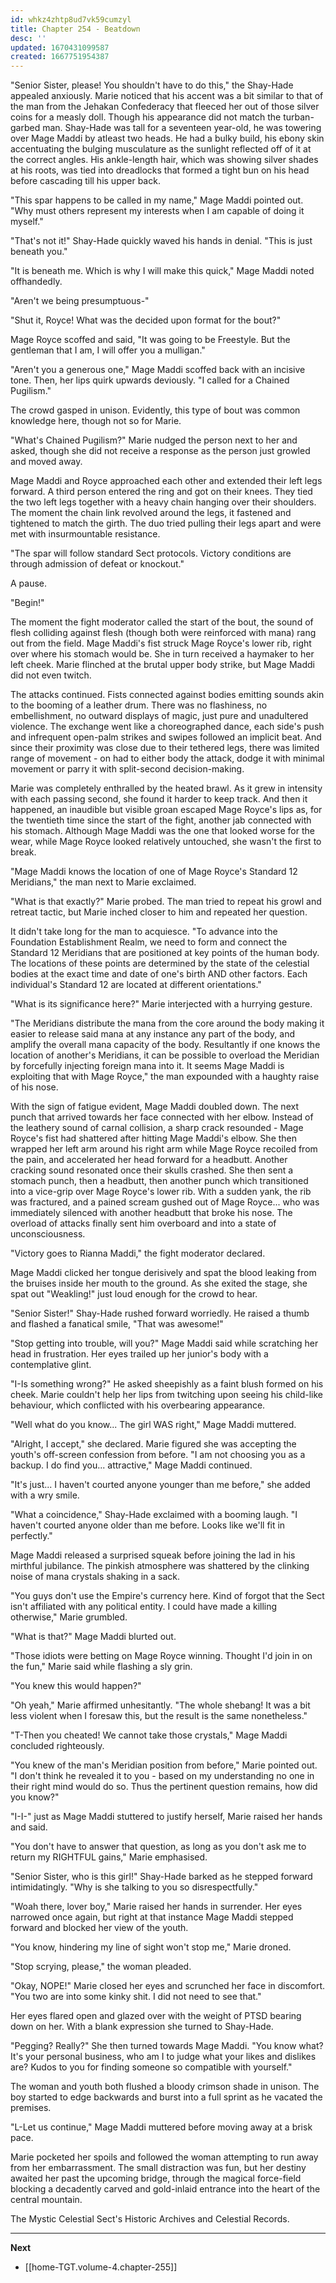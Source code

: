 ```yaml
---
id: whkz4zhtp8ud7vk59cumzyl
title: Chapter 254 - Beatdown
desc: ''
updated: 1670431099587
created: 1667751954387
---
```


"Senior Sister, please! You shouldn't have to do this," the Shay-Hade appealed anxiously. Marie noticed that his accent was a bit similar to that of the man from the Jehakan Confederacy that fleeced her out of those silver coins for a measly doll. Though his appearance did not match the turban-garbed man. Shay-Hade was tall for a seventeen year-old, he was towering over Mage Maddi by atleast two heads. He had a bulky build, his ebony skin accentuating the bulging musculature as the sunlight reflected off of it at the correct angles. His ankle-length hair, which was showing silver shades at his roots, was tied into dreadlocks that formed a tight bun on his head before cascading till his upper back.

"This spar happens to be called in my name," Mage Maddi pointed out. "Why must others represent my interests when I am capable of doing it myself."

"That's not it!" Shay-Hade quickly waved his hands in denial. "This is just beneath you."

"It is beneath me. Which is why I will make this quick," Mage Maddi noted offhandedly.

"Aren't we being presumptuous-"

"Shut it, Royce! What was the decided upon format for the bout?"

Mage Royce scoffed and said, "It was going to be Freestyle. But the gentleman that I am, I will offer you a mulligan."

"Aren't you a generous one," Mage Maddi scoffed back with an incisive tone. Then, her lips quirk upwards deviously. "I called for a Chained Pugilism."

The crowd gasped in unison. Evidently, this type of bout was common knowledge here, though not so for Marie.

"What's Chained Pugilism?" Marie nudged the person next to her and asked, though she did not receive a response as the person just growled and moved away.

Mage Maddi and Royce approached each other and extended their left legs forward. A third person entered the ring and got on their knees. They tied the two left legs together with a heavy chain hanging over their shoulders. The moment the chain link revolved around the legs, it fastened and tightened to match the girth. The duo tried pulling their legs apart and were met with insurmountable resistance.

"The spar will follow standard Sect protocols. Victory conditions are through admission of defeat or knockout."

A pause.

"Begin!"

The moment the fight moderator called the start of the bout, the sound of flesh colliding against flesh (though both were reinforced with mana) rang out from the field. Mage Maddi's fist struck Mage Royce's lower rib, right over where his stomach would be. She in turn received a haymaker to her left cheek. Marie flinched at the brutal upper body strike, but Mage Maddi did not even twitch.

The attacks continued. Fists connected against bodies emitting sounds akin to the booming of a leather drum. There was no flashiness, no embellishment, no outward displays of magic, just pure and unadultered violence. The exchange went like a choreographed dance, each side's push and infrequent open-palm strikes and swipes followed an implicit beat. And since their proximity was close due to their tethered legs, there was limited range of movement - on had to either body the attack, dodge it with minimal movement or parry it with split-second decision-making.

Marie was completely enthralled by the heated brawl. As it grew in intensity with each passing second, she found it harder to keep track. And then it happened, an inaudible but visible groan escaped Mage Royce's lips as, for the twentieth time since the start of the fight, another jab connected with his stomach. Although Mage Maddi was the one that looked worse for the wear, while Mage Royce looked relatively untouched, she wasn't the first to break.

"Mage Maddi knows the location of one of Mage Royce's Standard 12 Meridians," the man next to Marie exclaimed.

"What is that exactly?" Marie probed. The man tried to repeat his growl and retreat tactic, but Marie inched closer to him and repeated her question.

It didn't take long for the man to acquiesce. "To advance into the Foundation Establishment Realm, we need to form and connect the Standard 12 Meridians that are positioned at key points of the human body. The locations of these points are determined by the state of the celestial bodies at the exact time and date of one's birth AND other factors. Each individual's Standard 12 are located at different orientations."

"What is its significance here?" Marie interjected with a hurrying gesture.

"The Meridians distribute the mana from the core around the body making it easier to release said mana at any instance any part of the body, and amplify the overall mana capacity of the body. Resultantly if one knows the location of another's Meridians, it can be possible to overload the Meridian by forcefully injecting foreign mana into it. It seems Mage Maddi is exploiting that with Mage Royce," the man expounded with a haughty raise of his nose.

With the sign of fatigue evident, Mage Maddi doubled down. The next punch that arrived towards her face connected with her elbow. Instead of the leathery sound of carnal collision, a sharp crack resounded - Mage Royce's fist had shattered after hitting Mage Maddi's elbow. She then wrapped her left arm around his right arm while Mage Royce recoiled from the pain, and accelerated her head forward for a headbutt. Another cracking sound resonated once their skulls crashed. She then sent a stomach punch, then a headbutt, then another punch which transitioned into a vice-grip over Mage Royce's lower rib. With a sudden yank, the rib was fractured, and a pained scream gushed out of Mage Royce... who was immediately silenced with another headbutt that broke his nose. The overload of attacks finally sent him overboard and into a state of unconsciousness.

"Victory goes to Rianna Maddi," the fight moderator declared.

Mage Maddi clicked her tongue derisively and spat the blood leaking from the bruises inside her mouth to the ground. As she exited the stage, she spat out "Weakling!" just loud enough for the crowd to hear.

"Senior Sister!" Shay-Hade rushed forward worriedly. He raised a thumb and flashed a fanatical smile, "That was awesome!"

"Stop getting into trouble, will you?" Mage Maddi said while scratching her head in frustration. Her eyes trailed up her junior's body with a contemplative glint.

"I-Is something wrong?" He asked sheepishly as a faint blush formed on his cheek. Marie couldn't help her lips from twitching upon seeing his child-like behaviour, which conflicted with his overbearing appearance.

"Well what do you know... The girl WAS right," Mage Maddi muttered.

"Alright, I accept," she declared. Marie figured she was accepting the youth's off-screen confession from before. "I am not choosing you as a backup. I do find you... attractive," Mage Maddi continued.

"It's just... I haven't courted anyone younger than me before," she added with a wry smile.

"What a coincidence," Shay-Hade exclaimed with a booming laugh. "I haven't courted anyone older than me before. Looks like we'll fit in perfectly."

Mage Maddi released a surprised squeak before joining the lad in his mirthful jubilance. The pinkish atmosphere was shattered by the clinking noise of mana crystals shaking in a sack.

"You guys don't use the Empire's currency here. Kind of forgot that the Sect isn't affiliated with any political entity. I could have made a killing otherwise," Marie grumbled.

"What is that?" Mage Maddi blurted out.

"Those idiots were betting on Mage Royce winning. Thought I'd join in on the fun," Marie said while flashing a sly grin.

"You knew this would happen?"

"Oh yeah," Marie affirmed unhesitantly. "The whole shebang! It was a bit less violent when I foresaw this, but the result is the same nonetheless."

"T-Then you cheated! We cannot take those crystals," Mage Maddi concluded righteously.

"You knew of the man's Meridian position from before," Marie pointed out. "I don't think he revealed it to you - based on my understanding no one in their right mind would do so. Thus the pertinent question remains, how did you know?"

"I-I-" just as Mage Maddi stuttered to justify herself, Marie raised her hands and said.

"You don't have to answer that question, as long as you don't ask me to return my RIGHTFUL gains," Marie emphasised.

"Senior Sister, who is this girl!" Shay-Hade barked as he stepped forward intimidatingly. "Why is she talking to you so disrespectfully."

"Woah there, lover boy," Marie raised her hands in surrender. Her eyes narrowed once again, but right at that instance Mage Maddi stepped forward and blocked her view of the youth.

"You know, hindering my line of sight won't stop me," Marie droned.

"Stop scrying, please," the woman pleaded.

"Okay, NOPE!" Marie closed her eyes and scrunched her face in discomfort. "You two are into some kinky shit. I did not need to see that."

Her eyes flared open and glazed over with the weight of PTSD bearing down on her. With a blank expression she turned to Shay-Hade.

"Pegging? Really?" She then turned towards Mage Maddi. "You know what? It's your personal business, who am I to judge what your likes and dislikes are? Kudos to you for finding someone so compatible with yourself."

The woman and youth both flushed a bloody crimson shade in unison. The boy started to edge backwards and burst into a full sprint as he vacated the premises.

"L-Let us continue," Mage Maddi muttered before moving away at a brisk pace.

Marie pocketed her spoils and followed the woman attempting to run away from her embarrassment. The small distraction was fun, but her destiny awaited her past the upcoming bridge, through the magical force-field blocking a decadently carved and gold-inlaid entrance into the heart of the central mountain.

The Mystic Celestial Sect's Historic Archives and Celestial Records.

____

**Next**
* [[home-TGT.volume-4.chapter-255]]